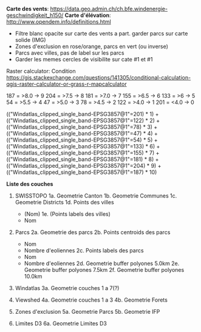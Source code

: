 **Carte des vents**: https://data.geo.admin.ch/ch.bfe.windenergie-geschwindigkeit_h150/
**Carte d'élévation**: http://www.opendem.info/definitions.html

- Filtre blanc opacite sur carte des vents a part. garder parcs sur carte solide (IMG)
 - Zones d'exclusion en rose/orange, parcs en vert (ou inverse)
 - Parcs avec villes, pas de label sur les parcs
 - Garder les memes cercles de visibilite sur cate #1 et #1


Raster calculator: Condition
https://gis.stackexchange.com/questions/141305/conditional-calculation-qgis-raster-calculator-or-grass-r-mapcalculator

187 = >8.0  ->  9
204 = >7.5  ->  8
181 = >7.0  ->  7
155 = >6.5  ->  6
133 = >6    ->  5
 54 = >5.5  ->  4
 47 = >5.0  ->  3
 78 = >4.5  ->  2
122 = >4.0  ->  1
201 = <4.0  ->  0

(("Windatlas_clipped_single_band-EPSG3857@1"=201) * 1) + 
(("Windatlas_clipped_single_band-EPSG3857@1"=122) * 2) +
(("Windatlas_clipped_single_band-EPSG3857@1"=78) * 3) +
(("Windatlas_clipped_single_band-EPSG3857@1"=47) * 4) +
(("Windatlas_clipped_single_band-EPSG3857@1"=54) * 5) +
(("Windatlas_clipped_single_band-EPSG3857@1"=133) * 6) +
(("Windatlas_clipped_single_band-EPSG3857@1"=155) * 7) +
(("Windatlas_clipped_single_band-EPSG3857@1"=181) * 8) +
(("Windatlas_clipped_single_band-EPSG3857@1"=204) * 9) +
(("Windatlas_clipped_single_band-EPSG3857@1"=187) * 10)

**Liste des couches**

1.  SWISSTOPO
1a. Geometrie Canton
1b. Geometrie Communes
1c. Geometrie Districts
1d. Points des villes
    - (Nom)
1e. (Points labels des villes)
    - Nom

2.  Parcs
2a. Geometrie des parcs
2b. Points centroids des parcs
    - Nom
    - Nombre d'eoliennes
2c. Points labels des parcs
    - Nom
    - Nombre d'eoliennes
2d. Geometrie buffer polyones  5.0km
2e. Geometrie buffer polyones  7.5km
2f. Geometrie buffer polyones 10.0km

3.  Windatlas
3a. Geometrie couches 1 a 7(?)

4.  Viewshed
4a. Geometrie couches 1 a 3
4b. Geometrie Forets

5.  Zones d'exclusion
5a. Geometrie Parcs
5b. Geometrie IFP

6.  Limites D3
6a. Geometrie Limites D3


